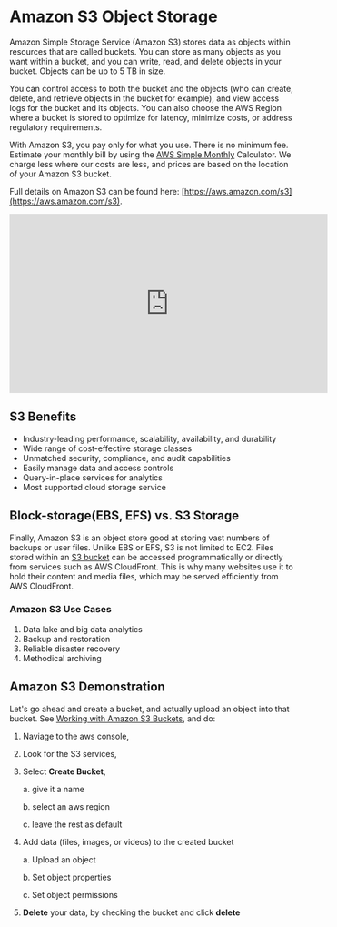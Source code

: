 # Amazon S3 Object Storage 

Amazon Simple Storage Service (Amazon S3) stores data as objects within resources that are called buckets. You can store as many objects as you want within a bucket, and you can write, read, and delete objects in your bucket. Objects can be up to 5 TB in size.

You can control access to both the bucket and the objects (who can create, delete, and retrieve objects in the bucket for example), and view access logs for the bucket and its objects. You can also choose the AWS Region where a bucket is stored to optimize for latency, minimize costs, or address regulatory requirements. 

With Amazon S3, you pay only for what you use. There is no minimum fee. Estimate your monthly bill by using the [AWS Simple Monthly](https://calculator.s3.amazonaws.com/index.html) Calculator. We charge less where our costs are less, and prices are based on the location of your Amazon S3 bucket.

Full details on Amazon S3 can be found here: [https://aws.amazon.com/s3](https://aws.amazon.com/s3).


<iframe width="560" height="315" src="https://www.youtube.com/embed/_I14_sXHO8U" frameborder="0" allow="accelerometer; autoplay; clipboard-write; encrypted-media; gyroscope; picture-in-picture" allowfullscreen></iframe>



## S3 Benefits

- Industry-leading performance, scalability, availability, and durability
- Wide range of cost-effective storage classes
- Unmatched security, compliance, and audit capabilities
- Easily manage data and access controls
- Query-in-place services for analytics 
-  Most supported cloud storage service


## Block-storage(EBS, EFS) vs. S3 Storage

Finally, Amazon S3 is an object store good at storing vast numbers of backups or user files. Unlike EBS or EFS, S3 is not limited to EC2. Files stored within an [S3 bucket](https://docs.aws.amazon.com/AmazonS3/latest/dev/UsingBucket.html) can be accessed programmatically or directly from services such as AWS CloudFront. This is why many websites use it to hold their content and media files, which may be served efficiently from AWS CloudFront.



### Amazon S3 Use Cases

1. Data lake and big data analytics
2. Backup and restoration
3. Reliable disaster recovery
4. Methodical archiving



## Amazon S3 Demonstration


Let's go ahead and create a bucket, and actually upload an object into that bucket. See [Working with Amazon S3 Buckets](https://docs.aws.amazon.com/AmazonS3/latest/dev/UsingBucket.html), and do:

1. Naviage to the aws console,
2. Look for the S3 services,
3. Select **Create Bucket**,
	
	a. give it a name

	b. select an aws region

	c. leave the rest as default

4. Add data (files, images, or videos) to the created bucket

	a. Upload an object

	b. Set object properties

	c. Set object permissions

5. **Delete** your data, by checking the bucket and click **delete**